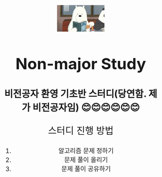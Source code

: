  <div align="center">
<!--     <figure> -->
        <a align="center" style= id="fig_href" href="#" target="_blank"><img src="../resources/iceBear.gif" width="30%"></a>
<!--     </figure> -->
<!--     <section id="header" style="display:flex; flex-direction:column;align-items:center;"> -->
        <h1 id="title" style="font-size:50px">Non-major Study</h1>
        <h2 id="subtitle" style="font-size:30px;">비전공자 환영 기초반 스터디(당연함. 제가 비전공자임) 😊😊😊😊😊😊</h2>
<!--     </section> -->
<!--     <section id="howToStudy" style="display:flex; -->
<!--     flex-direction: column; -->
<!--     align-items: center;"> -->
        <div class="list"><p class="list_title" style="font-size: 30px;">스터디 진행 방법</p></div>
            <ol class="contents" margin="0 auto" style="font-size: 20px;">
                <li>알고리즘 문제 정하기</li>
                <li>문제 풀이 올리기</li>
                <li>문제 풀이 공유하기</li>
            </ol>
<!--     </section> -->
</div>
